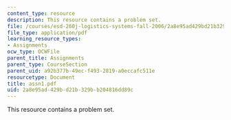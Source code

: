 ```yaml
---
content_type: resource
description: This resource contains a problem set.
file: /courses/esd-260j-logistics-systems-fall-2006/2a8e95ad429bd21b329bb204816dd89c_assn1.pdf
file_type: application/pdf
learning_resource_types:
- Assignments
ocw_type: OCWFile
parent_title: Assignments
parent_type: CourseSection
parent_uid: a92b377b-49ec-f493-2819-a0eccafc511e
resourcetype: Document
title: assn1.pdf
uid: 2a8e95ad-429b-d21b-329b-b204816dd89c
---
```

This resource contains a problem set.

